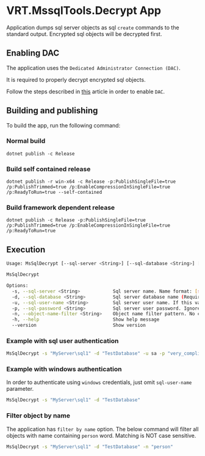 # VRT.MssqlTools.Decrypt App

Application dumps sql server objects as sql `create` commands to the standard output.
Encrypted sql objects will be decrypted first.

## Enabling DAC

The application uses the `Dedicated Administrator Connection (DAC)`.

It is required to properly decrypt encrypted sql objects.

Follow the steps described in [this](https://www.mssqltips.com/sqlservertip/5364/troubleshooting-the-sql-server-dedicated-administrator-connection/) article in order to enable `DAC`.


## Building and publishing
To build the app, run the following command: 

### Normal build
```dotnet publish -c Release```

### Build self contained release

```dotnet publish -r win-x64 -c Release -p:PublishSingleFile=true /p:PublishTrimmed=true /p:EnableCompressionInSingleFile=true /p:ReadyToRun=true --self-contained```


### Build framework dependent release

```dotnet publish -c Release -p:PublishSingleFile=true /p:PublishTrimmed=true /p:EnableCompressionInSingleFile=true /p:ReadyToRun=true```

## Execution

```bash
Usage: MsSqlDecrypt [--sql-server <String>] [--sql-database <String>] [--sql-user-name <String>] [--sql-password <String>] [--object-name-filter <String>] [--help] [--version]

MsSqlDecrypt

Options:
  -s, --sql-server <String>            Sql server name. Name format: [server]\[instance] (Required)
  -d, --sql-database <String>          Sql server database name (Required)
  -u, --sql-user-name <String>         Sql server user name. If this value is empty, windows authentication will be used.
  -p, --sql-password <String>          Sql server user password. Ignored if SqlUserName is empty.
  -n, --object-name-filter <String>    Object name filter pattern. No case sensitive.
  -h, --help                           Show help message
  --version                            Show version
```

### Example with sql user authentication

```bash
MsSqlDecrypt -s "MyServer\sql1" -d "TestDatabase" -u sa -p "very_complicated_password"
```

### Example with windows authentication

In order to authenticate using `windows` credentials, just omit `sql-user-name` parameter.

```bash
MsSqlDecrypt -s "MyServer\sql1" -d "TestDatabase"
```


### Filter object by name

The application has `filter by name` option.
The below command will filter all objects with name containing `person` word.
Matching is NOT case sensitive.

```bash
MsSqlDecrypt -s "MyServer\sql1" -d "TestDatabase" -n "person"
```
